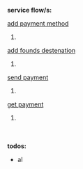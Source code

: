 **service flow/s:**

<u>add payment method</u>

1.

<u>add founds destenation</u>

1.

<u>send payment</u>

1.

<u>get payment</u>

1.

<br></br> **todos:**

- al
